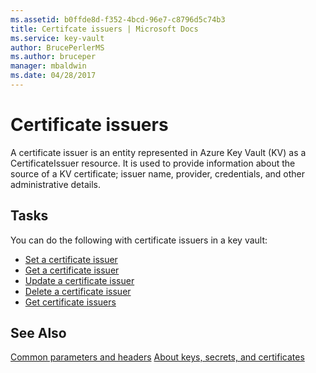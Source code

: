 ```yaml
---
ms.assetid: b0ffde8d-f352-4bcd-96e7-c8796d5c74b3
title: Certifcate issuers | Microsoft Docs
ms.service: key-vault
author: BrucePerlerMS
ms.author: bruceper
manager: mbaldwin
ms.date: 04/28/2017
---
```

# Certificate issuers
A certificate issuer is an entity represented in Azure Key Vault (KV) as a CertificateIssuer resource. It is used to provide information about the source of a KV certificate; issuer name, provider, credentials, and other administrative details. 

## Tasks

You can do the following with certificate issuers in a key vault:

- [Set a certificate issuer](xref:keyvault.setcertificateissuer)
- [Get a certificate issuer](xref:keyvault.getcertificateissuer)
- [Update a certificate issuer](xref:keyvault.updatecertificateissuer)
- [Delete a certificate issuer](xref:keyvault.deletecertificateissuer)
- [Get certificate issuers](xref:keyvault.getcertificateissuers)

## See Also
[Common parameters and headers](common-parameters-and-headers.md)
[About keys, secrets, and certificates](about-keys--secrets-and-certificates.md)
